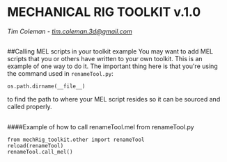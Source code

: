 # MECHANICAL RIG TOOLKIT v.1.0
*Tim Coleman - tim.coleman.3d@gmail.com*


##
##Calling MEL scripts in your toolkit example
You may want to add MEL scripts that you or others have written to your own toolkit.  This is an example of one way to do it.  The important thing here is that you're using the command used in `renameTool.py`:

	os.path.dirname(__file__)

to find the path to where your MEL script resides so it can be sourced and called properly.

##
####Example of how to call renameTool.mel from renameTool.py

	from mechRig_toolkit.other import renameTool
	reload(renameTool)
	renameTool.call_mel()




